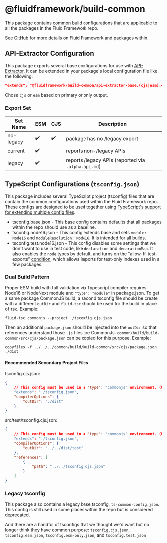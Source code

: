 # @fluidframework/build-common

This package contains common build configurations that are applicable to all the packages in the Fluid Framework repo.

See [GitHub](https://github.com/microsoft/FluidFramework) for more details on Fluid Framework and packages within.

## API-Extractor Configuration

This package exports several base configurations for use with [API-Extractor](https://api-extractor.com/).
It can be extended in your package's local configuration file like the following:

```json
"extends": "@fluidframework/build-common/api-extractor-base.(cjs|esm).<export set>.json",
```

Chose `cjs` or `esm` based on primary or only output.

### Export Set

| Set Name  | ESM | CJS | Description                                         |
| --------- | --- | --- | --------------------------------------------------- |
| no-legacy | ✔️  | ✔️  | package has no /legacy export                       |
| current   | ✔️  |     | reports non-/legacy APIs                            |
| legacy    | ✔️  |     | reports /legacy APIs (reported via `.alpha.api.md`) |

## TypeScript Configurations (`tsconfig.json`)

This package includes several TypeScript project (tsconfig) files that are contain the common configurations used within
the Fluid Framework repo. These configs are designed to be used together using [TypeScript's support for extending
multiple config
files](https://www.typescriptlang.org/docs/handbook/release-notes/typescript-5-0.html#supporting-multiple-configuration-files-in-extends).

-   tsconfig.base.json - This base config contains defaults that all packages within the repo should use as a baseline.
-   tsconfig.node16.json - This config extends base and sets `module: Node16` and `moduleResolution: Node16`. It is intended for all
    builds.
-   tsconfig.test.node16.json - This config disables some settings that we don't want to use in test code, like `declaration` and
    `decarationMap`. It also enables the `node` types by default, and turns on the "allow-ff-test-exports" [condition](https://nodejs.org/api/packages.html#conditional-exports), which allows imports for test-only indexes used in a few packages.

### Dual Build Pattern

Proper ESM build with full validation via Typescript compiler requires Node16 or NodeNext module and `"type": "module"` in package.json. To get a same package CommonJS build, a second tsconfig file should be create with a different `outDir` and `fluid-tsc` should be used for the build in place of `tsc`. Example:

```shell
fluid-tsc commonjs --project ./tsconfig.cjs.json
```

Then an additional `package.json` should be injected into the `outDir` so that references understand those `.js` files are CommonJs. `common/build/build-common/src/cjs/package.json` can be copied for this purpose. Example:

```shell
copyfiles -f ../../../common/build/build-common/src/cjs/package.json ./dist
```

#### Recommended Secondary Project Files

tsconfig.cjs.json:

```json
{
	// This config must be used in a "type": "commonjs" environment. (Use `fluid-tsc commonjs`.)
	"extends": "./tsconfig.json",
	"compilerOptions": {
		"outDir": "./dist"
	}
}
```

src/test/tsconfig.cjs.json:

```json
{
	// This config must be used in a "type": "commonjs" environment. (Use `fluid-tsc commonjs`.)
	"extends": "./tsconfig.json",
	"compilerOptions": {
		"outDir": "../../dist/test"
	},
	"references": [
		{
			"path": "../../tsconfig.cjs.json"
		}
	]
}
```

### Legacy tsconfig

This package also contains a legacy base tsconfig, `ts-common-config.json`. This config is still used in some places
within the repo but is considered deprecated.

And there are a handful of tsconfigs that we thought we'd want but no longer think they have common purpose:
`tsconfig.cjs.json`, `tsconfig.esm.json`, `tsconfig.esm-only.json`, and `tsconfig.test.json`
